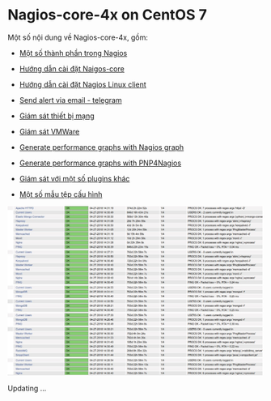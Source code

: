 # Nagios-core-4x on CentOS 7

Một số nội dung về Nagios-core-4x, gồm:

- [Một số thành phần trong Nagios](docs/1.about-nagios-core.md)

- [Hướng dẫn cài đặt Naigos-core](docs/2.install-nagios-core-4x.md)

- [Hướng dẫn cài đặt Nagios Linux client](docs/3.install-linux-client.md)

- [Send alert via email - telegram](docs/4.send-alert-via-email-telegram.md)

- [Giám sát thiết bị mạng](docs/5.monitoring-network-devices.md)

- [Giám sát VMWare](docs/6.monitoring-vmware.md)

- [Generate performance graphs with Nagios graph](docs/7.nagiosgraph.md)

- [Generate performance graphs with PNP4Nagios](docs/8.pnp4nagios.md)

- [Giám sát với một số plugins khác](docs/9.monitoring-with-extended-plugins.md)

- [Một số mẫu tệp cấu hình](./etc)

<p align="center">
<img src="./images/nagios-system.jpg" />
</p>

Updating ...
